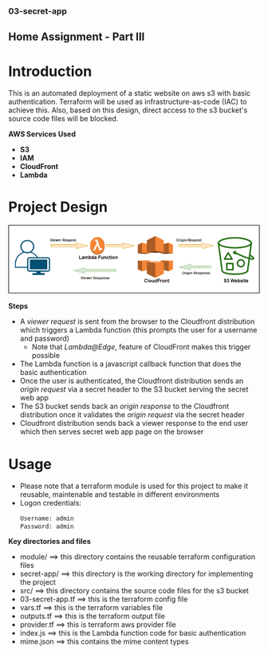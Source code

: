 ### 03-secret-app
## Home Assignment - Part III
# Introduction
This is an automated deployment of a static website on aws s3 with basic authentication. Terraform will be used as infrastructure-as-code (IAC) to achieve this.
Also, based on this design, direct access to the s3 bucket's source code files will be blocked.

**AWS Services Used**
- **S3**
- **IAM**
- **CloudFront**
- **Lambda**

# Project Design
<img src="./Design.png">

**Steps**
- A *viewer request* is sent from the browser to the Cloudfront distribution which triggers a Lambda function (this prompts the user for a username and password)
   - Note that *Lambda@Edge*, feature of CloudFront makes this trigger possible
- The Lambda function is a javascript callback function that does the basic authentication
- Once the user is authenticated, the Cloudfront distribution sends an *origin request*  via a secret header to the S3 bucket serving the secret web app
- The S3 bucket sends back an *origin response* to the Cloudfront distribution once it validates the *origin request* via the secret header
- Cloudfront distribution sends back a viewer response to the end user which then serves secret web app page on the browser

# Usage
- Please note that a terraform module is used for this project to make it reusable, maintenable and testable in different environments
- Logon credentials: 
  ```
  Username: admin
  Password: admin
  ```
  
**Key directories and files**
- module/ ==> this directory contains the reusable terraform configuration files
- secret-app/ ==> this directory is the working directory for implementing the project
- src/ ==> this directory contains the source code files for the s3 bucket
- 03-secret-app.tf ==> this is the terraform config file
- vars.tf ==> this is the terraform variables file
- outputs.tf ==> this is the terraform output file
- provider.tf ==> this is terraform aws provider file
- index.js ==> this is the Lambda function code for basic authentication
- mime.json ==> this contains the mime content types






